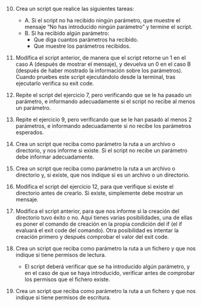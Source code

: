 10. Crea un script que realice las siguientes tareas:
    - A. Si el script no ha recibido ningún parámetro, que muestre el
    mensaje “No has introducido ningún parámetro” y termine el
    script.
    - B. Si ha recibido algún parámetro:
      * Que diga cuantos parámetros ha recibido.
      * Que muestre los parámetros recibidos.
      
11. Modifica el script anterior, de manera que el script retorne un 1 en el
caso A (después de mostrar el mensaje), y devuelva un 0 en el caso B
(después de haber mostrado la información sobre los parámetros).
Cuando pruebes este script ejecutándolo desde la terminal, tras
ejecutarlo verifica su exit code.

12. Repite el script del ejercicio 7, pero verificando que se le ha pasado un
parámetro, e informando adecuadamente si el script no recibe al menos
un parámetro.

13. Repite el ejercicio 9, pero verificando que se le han pasado al menos 2
parámetros, e informando adecuadamente si no recibe los parámetros
esperados.

14. Crea un script que reciba como parámetro la ruta a un archivo o
directorio, y nos informe si existe. Si el script no recibe un parámetro
debe informar adecuadamente.

15. Crea un script que reciba como parámetro la ruta a un archivo o
directorio y, si existe, que nos indique si es un archivo o un directorio.

16. Modifica el script del ejercicio 12, para que verifique si existe el
directorio antes de crearlo. Si existe, simplemente debe mostrar un
mensaje.

17. Modifica el script anterior, para que nos informe si la creación del
directorio tuvo éxito o no. Aquí tienes varias posibilidades, una de ellas
es poner el comando de creación en la propia condición del if (el if
evaluará el exit code del comando). Otra posibilidad es intentar la
creación primero y después comprobar el valor del exit code.

18. Crea un script que reciba como parámetro la ruta a un fichero y que nos
indique si tiene permisos de lectura.

    * El script deberá verificar que se ha introducido algún parámetro, y en el
    caso de que se haya introducido, verificar antes de comprobar los
    permisos que el fichero existe.

19. Crea un script que reciba como parámetro la ruta a un fichero y que nos
indique si tiene permisos de escritura. 
